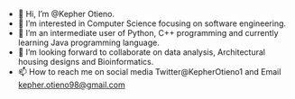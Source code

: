 - 👋 Hi, I’m @Kepher Otieno.
- 👀 I’m interested in Computer Science focusing on software engineering.
- 🌱 I’m an intermediate user of Python, C++ programming and currently learning Java programming language.
- 💞️ I’m looking forward to collaborate on data analysis, Architectural housing designs and Bioinformatics.
- 📫 How to reach me on social media Twitter@KepherOtieno1 and Email kepher.otieno98@gmail.com

<!---
Kepher/Kepher is a ✨ special ✨ repository because its `README.md` (this file) appears on your GitHub profile.
You can click the Preview link to take a look at your changes.
--->
